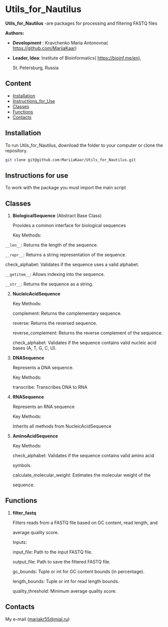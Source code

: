# Utils_for_Nautilus
 **Utils_for_Nautilus** -are packages for processing and filtering FASTQ files
 
 **Authors:**
 
 * **Development** : Kravchenko Maria Antonovna( https://github.com/MariiaKaar)
 * **Leader, Idea**: Institute of Bioinformatics( https://bioinf.me/en),
    
   St. Petersburg, Russia
## Content
* [Installation](#Installation)
* [Instructions_for_Use](#Instructions_for_Use)
* [Classes](#Classes)
* [Functions](#Functions)
* [Contacts](#Contacts)

## 
 ## Installation

To run Utils_for_Nautilus, download the folder to your computer or clone the repository.

```bash
git clone git@github.com:MariiaKaar/Utils_for_Nautilus.git
```
## Instructions for use

To work with the package you must import the main script

## Classes

1. **BiologicalSequence** (Abstract Base Class)

   Provides a common interface for biological sequences  

   Key Methods:

  `__len__`: Returns the length of the sequence.

   `__repr__`: Returns a string representation of the sequence.

   check_alphabet: Validates if the sequence uses a valid alphabet.

   `__getitem__`: Allows indexing into the sequence.

   `__str__`: Returns the sequence as a string.

2. **NucleicAcidSequence**

   Key Methods:

   complement: Returns the complementary sequence.

   reverse: Returns the reversed sequence.

   reverse_complement: Returns the reverse complement of the sequence.

   check_alphabet: Validates if the sequence contains valid nucleic acid bases (A, T, G, C, U).

3. **DNASequence**

      Represents a DNA sequence.

      Key Methods:

      transcribe: Transcribes DNA to RNA
4. **RNASequence**

      Represents an RNA sequence

      Key Methods:

      Inherits all methods from NucleicAcidSequence

5. **AminoAcidSequence**

      Key Methods:

      check_alphabet: Validates if the sequence contains valid amino acid 
      
      symbols.

      calculate_molecular_weight: Estimates the molecular weight of the
      
      sequence.

## Functions


1. **filter_fastq** 

   Filters reads from a FASTQ file based on GC content, read length, and 

   average quality score.

   Inputs:

   input_file: Path to the input FASTQ file.

   output_file: Path to save the filtered FASTQ file.

   gc_bounds: Tuple or int for GC content bounds (in percentage).

   length_bounds: Tuple or int for read length bounds.

   quality_threshold: Minimum average quality score.


## Contacts

  My e-mail (mariakr55@mial.ru)